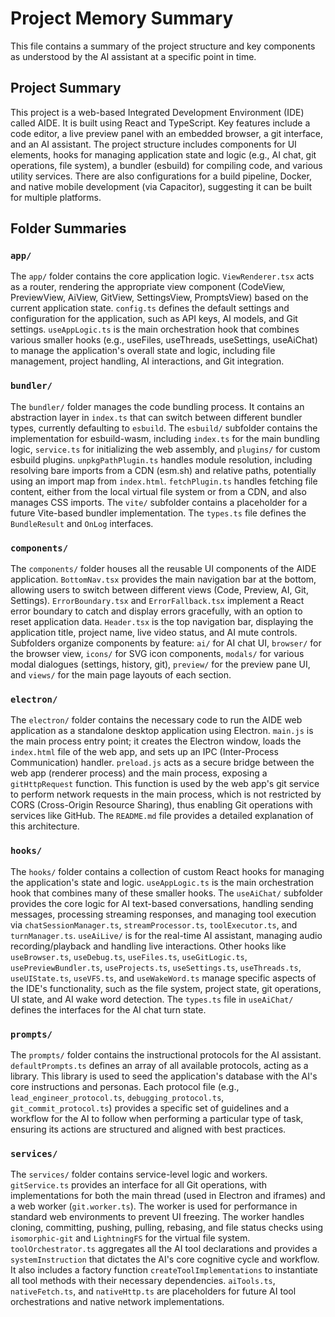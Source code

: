 # Project Memory Summary

This file contains a summary of the project structure and key components as understood by the AI assistant at a specific point in time.

## Project Summary
This project is a web-based Integrated Development Environment (IDE) called AIDE. It is built using React and TypeScript. Key features include a code editor, a live preview panel with an embedded browser, a git interface, and an AI assistant. The project structure includes components for UI elements, hooks for managing application state and logic (e.g., AI chat, git operations, file system), a bundler (esbuild) for compiling code, and various utility services. There are also configurations for a build pipeline, Docker, and native mobile development (via Capacitor), suggesting it can be built for multiple platforms.

## Folder Summaries

### `app/`
The `app/` folder contains the core application logic. `ViewRenderer.tsx` acts as a router, rendering the appropriate view component (CodeView, PreviewView, AiView, GitView, SettingsView, PromptsView) based on the current application state. `config.ts` defines the default settings and configuration for the application, such as API keys, AI models, and Git settings. `useAppLogic.ts` is the main orchestration hook that combines various smaller hooks (e.g., useFiles, useThreads, useSettings, useAiChat) to manage the application's overall state and logic, including file management, project handling, AI interactions, and Git integration.

### `bundler/`
The `bundler/` folder manages the code bundling process. It contains an abstraction layer in `index.ts` that can switch between different bundler types, currently defaulting to `esbuild`. The `esbuild/` subfolder contains the implementation for esbuild-wasm, including `index.ts` for the main bundling logic, `service.ts` for initializing the web assembly, and `plugins/` for custom esbuild plugins. `unpkgPathPlugin.ts` handles module resolution, including resolving bare imports from a CDN (esm.sh) and relative paths, potentially using an import map from `index.html`. `fetchPlugin.ts` handles fetching file content, either from the local virtual file system or from a CDN, and also manages CSS imports. The `vite/` subfolder contains a placeholder for a future Vite-based bundler implementation. The `types.ts` file defines the `BundleResult` and `OnLog` interfaces.

### `components/`
The `components/` folder houses all the reusable UI components of the AIDE application. `BottomNav.tsx` provides the main navigation bar at the bottom, allowing users to switch between different views (Code, Preview, AI, Git, Settings). `ErrorBoundary.tsx` and `ErrorFallback.tsx` implement a React error boundary to catch and display errors gracefully, with an option to reset application data. `Header.tsx` is the top navigation bar, displaying the application title, project name, live video status, and AI mute controls. Subfolders organize components by feature: `ai/` for AI chat UI, `browser/` for the browser view, `icons/` for SVG icon components, `modals/` for various modal dialogues (settings, history, git), `preview/` for the preview pane UI, and `views/` for the main page layouts of each section.

### `electron/`
The `electron/` folder contains the necessary code to run the AIDE web application as a standalone desktop application using Electron. `main.js` is the main process entry point; it creates the Electron window, loads the `index.html` file of the web app, and sets up an IPC (Inter-Process Communication) handler. `preload.js` acts as a secure bridge between the web app (renderer process) and the main process, exposing a `gitHttpRequest` function. This function is used by the web app's git service to perform network requests in the main process, which is not restricted by CORS (Cross-Origin Resource Sharing), thus enabling Git operations with services like GitHub. The `README.md` file provides a detailed explanation of this architecture.

### `hooks/`
The `hooks/` folder contains a collection of custom React hooks for managing the application's state and logic. `useAppLogic.ts` is the main orchestration hook that combines many of these smaller hooks. The `useAiChat/` subfolder provides the core logic for AI text-based conversations, handling sending messages, processing streaming responses, and managing tool execution via `chatSessionManager.ts`, `streamProcessor.ts`, `toolExecutor.ts`, and `turnManager.ts`. `useAiLive/` is for the real-time AI assistant, managing audio recording/playback and handling live interactions. Other hooks like `useBrowser.ts`, `useDebug.ts`, `useFiles.ts`, `useGitLogic.ts`, `usePreviewBundler.ts`, `useProjects.ts`, `useSettings.ts`, `useThreads.ts`, `useUIState.ts`, `useVFS.ts`, and `useWakeWord.ts` manage specific aspects of the IDE's functionality, such as the file system, project state, git operations, UI state, and AI wake word detection. The `types.ts` file in `useAiChat/` defines the interfaces for the AI chat turn state.

### `prompts/`
The `prompts/` folder contains the instructional protocols for the AI assistant. `defaultPrompts.ts` defines an array of all available protocols, acting as a library. This library is used to seed the application's database with the AI's core instructions and personas. Each protocol file (e.g., `lead_engineer_protocol.ts`, `debugging_protocol.ts`, `git_commit_protocol.ts`) provides a specific set of guidelines and a workflow for the AI to follow when performing a particular type of task, ensuring its actions are structured and aligned with best practices.

### `services/`
The `services/` folder contains service-level logic and workers. `gitService.ts` provides an interface for all Git operations, with implementations for both the main thread (used in Electron and iframes) and a web worker (`git.worker.ts`). The worker is used for performance in standard web environments to prevent UI freezing. The worker handles cloning, committing, pushing, pulling, rebasing, and file status checks using `isomorphic-git` and `LightningFS` for the virtual file system. `toolOrchestrator.ts` aggregates all the AI tool declarations and provides a `systemInstruction` that dictates the AI's core cognitive cycle and workflow. It also includes a factory function `createToolImplementations` to instantiate all tool methods with their necessary dependencies. `aiTools.ts`, `nativeFetch.ts`, and `nativeHttp.ts` are placeholders for future AI tool orchestrations and native network implementations.
